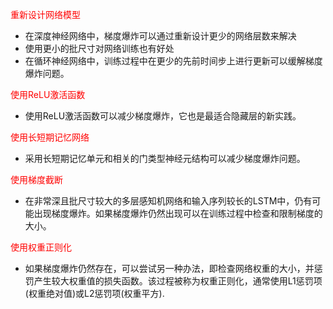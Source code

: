 <font color='red'>重新设计网络模型</font>

* 在深度神经网络中，梯度爆炸可以通过重新设计更少的网络层数来解决
* 使用更小的批尺寸对网络训练也有好处
* 在循环神经网络中，训练过程中在更少的先前时间步上进行更新可以缓解梯度爆炸问题。

 <font color='red'>使用ReLU激活函数</font>
* 使用ReLU激活函数可以减少梯度爆炸，它也是最适合隐藏层的新实践。

 <font color='red'>使用长短期记忆网络</font>
 * 采用长短期记忆单元和相关的门类型神经元结构可以减少梯度爆炸问题。

 <font color='red'>使用梯度截断</font>
 * 在非常深且批尺寸较大的多层感知机网络和输入序列较长的LSTM中，仍有可能出现梯度爆炸。如果梯度爆炸仍然出现可以在训练过程中检查和限制梯度的大小。

 <font color='red'>使用权重正则化</font>
* 如果梯度爆炸仍然存在，可以尝试另一种办法，即检查网络权重的大小，并惩罚产生较大权重值的损失函数。该过程被称为权重正则化，通常使用L1惩罚项(权重绝对值)或L2惩罚项(权重平方).